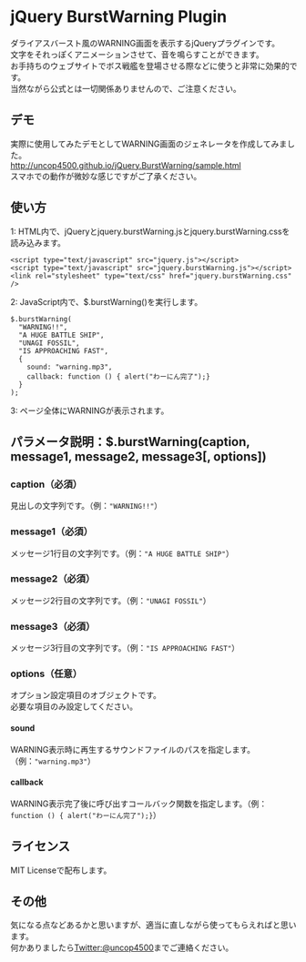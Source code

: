 # jQuery BurstWarning Plugin
ダライアスバースト風のWARNING画面を表示するjQueryプラグインです。  
文字をそれっぽくアニメーションさせて、音を鳴らすことができます。  
お手持ちのウェブサイトでボス戦艦を登場させる際などに使うと非常に効果的です。  
当然ながら公式とは一切関係ありませんので、ご注意ください。

## デモ
実際に使用してみたデモとしてWARNING画面のジェネレータを作成してみました。  
http://uncop4500.github.io/jQuery.BurstWarning/sample.html  
スマホでの動作が微妙な感じですがご了承ください。

## 使い方
1: HTML内で、jQueryとjquery.burstWarning.jsとjquery.burstWarning.cssを読み込みます。  
```
<script type="text/javascript" src="jquery.js"></script>
<script type="text/javascript" src="jquery.burstWarning.js"></script>
<link rel="stylesheet" type="text/css" href="jquery.burstWarning.css" />
```
2: JavaScript内で、$.burstWarning()を実行します。
```
$.burstWarning(
  "WARNING!!",
  "A HUGE BATTLE SHIP",
  "UNAGI FOSSIL",
  "IS APPROACHING FAST",
  {
    sound: "warning.mp3",
    callback: function () { alert("わーにん完了");}
  }
);
```
3: ページ全体にWARNINGが表示されます。


## パラメータ説明：$.burstWarning(caption, message1, message2, message3[, options])
### caption（必須）
見出しの文字列です。（例：`"WARNING!!"`）

### message1（必須）
メッセージ1行目の文字列です。（例：`"A HUGE BATTLE SHIP"`）

### message2（必須）
メッセージ2行目の文字列です。（例：`"UNAGI FOSSIL"`）

### message3（必須）
メッセージ3行目の文字列です。（例：`"IS APPROACHING FAST"`）

### options（任意）
オプション設定項目のオブジェクトです。  
必要な項目のみ設定してください。

#### sound
WARNING表示時に再生するサウンドファイルのパスを指定します。（例：`"warning.mp3"`）

#### callback
WARNING表示完了後に呼び出すコールバック関数を指定します。（例：`function () { alert("わーにん完了");}`）

## ライセンス
MIT Licenseで配布します。

## その他
気になる点などあるかと思いますが、適当に直しながら使ってもらえればと思います。  
何かありましたら[Twitter:@uncop4500](https://twitter.com/uncop4500)までご連絡ください。
